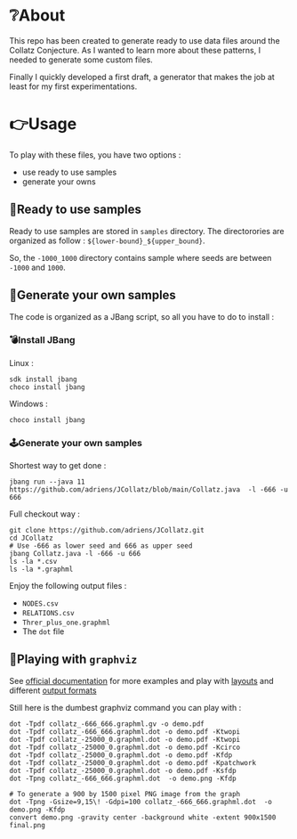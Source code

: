 # ❔About

This repo has been created to generate ready to use data files around the Collatz Conjecture. As I
wanted to learn more about these patterns, I needed to generate some custom files.

Finally I quickly developed a first draft, a generator that makes the job at least for my first experimentations.

# 👉Usage

To play with these files, you have two options :

- use ready to use samples
- generate your owns

## 📂Ready to use samples

Ready to use samples are stored in `samples` directory. The directorories are organized
as follow : `${lower-bound}_${upper_bound}`.

So, the `-1000_1000` directory contains sample where seeds are between `-1000` and `1000`.

## 🚀Generate your own samples

The code is organized as a JBang script, so all you have to do to install :

### 💣Install JBang

Linux :

```
sdk install jbang
choco install jbang
```

Windows :

```
choco install jbang
```
### 🕹️Generate your own samples

Shortest way to get done :

```
jbang run --java 11 https://github.com/adriens/JCollatz/blob/main/Collatz.java  -l -666 -u 666
```

Full checkout way :

```shell
git clone https://github.com/adriens/JCollatz.git
cd JCollatz
# Use -666 as lower seed and 666 as upper seed
jbang Collatz.java -l -666 -u 666
ls -la *.csv
ls -la *.graphml
```

Enjoy the following output files :

- `NODES.csv`
- `RELATIONS.csv`
- `Threr_plus_one.graphml`
- The `dot` file

## 🎨Playing with `graphviz`

See [official documentation](https://graphviz.org/doc/info/command.html) for more examples
and play with [layouts](https://graphviz.org/docs/layouts/) and different [output formats](https://graphviz.org/docs/outputs/)

Still here is the dumbest graphviz command you can play with :


```
dot -Tpdf collatz_-666_666.graphml.gv -o demo.pdf
dot -Tpdf collatz_-666_666.graphml.dot -o demo.pdf -Ktwopi
dot -Tpdf collatz_-25000_0.graphml.dot -o demo.pdf -Ktwopi
dot -Tpdf collatz_-25000_0.graphml.dot -o demo.pdf -Kcirco
dot -Tpdf collatz_-25000_0.graphml.dot -o demo.pdf -Kfdp
dot -Tpdf collatz_-25000_0.graphml.dot -o demo.pdf -Kpatchwork
dot -Tpdf collatz_-25000_0.graphml.dot -o demo.pdf -Ksfdp
dot -Tpng collatz_-666_666.graphml.dot  -o demo.png -Kfdp

# To generate a 900 by 1500 pixel PNG image from the graph
dot -Tpng -Gsize=9,15\! -Gdpi=100 collatz_-666_666.graphml.dot  -o demo.png -Kfdp
convert demo.png -gravity center -background white -extent 900x1500 final.png
```
